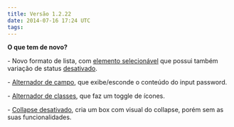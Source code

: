 ```yaml
---
title: Versão 1.2.22
date: 2014-07-16 17:24 UTC
tags:
---
```



**O que tem de novo?**

\- Novo formato de lista, com  [elemento selecionável](http://locaweb.github.io/locawebstyle-v1/manual/aplicacoes/lista#listaSelecionavel) que possui também variação de status [desativado](http://locaweb.github.io/locawebstyle-v1/manual/aplicacoes/lista#listaDesativada).

\- [Alternador de campo](http://locaweb.github.io/locawebstyle-v1/manual/formularios/alternando-campos), que exibe/esconde o conteúdo do input password.

\- [Alternador de classes](http://locaweb.github.io/locawebstyle-v1/manual/componentes/alternando-classes/), que faz um toggle de ícones.


\- [Collapse desativado](http://locaweb.github.io/locawebstyle-v1/manual/aplicacoes/collapse#collapseDesativado), cria um box com visual do collapse, porém sem as suas funcionalidades.

